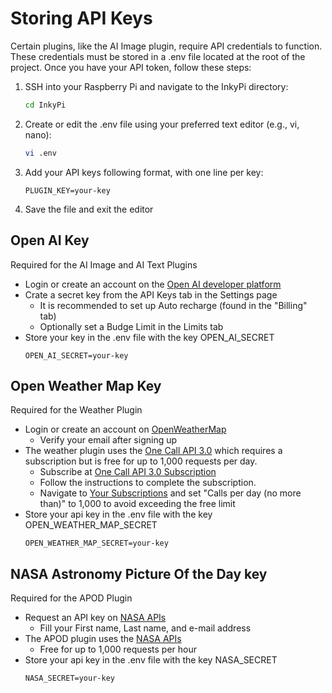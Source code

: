 
# Storing API Keys

Certain plugins, like the AI Image plugin, require API credentials to function. These credentials must be stored in a .env file located at the root of the project. Once you have your API token, follow these steps:

1. SSH into your Raspberry Pi and navigate to the InkyPi directory:
    ```bash
    cd InkyPi
    ```
2. Create or edit the .env file using your preferred text editor (e.g., vi, nano):
    ```bash
    vi .env
    ```
3. Add your API keys following format, with one line per key:
    ```
    PLUGIN_KEY=your-key
    ```
4. Save the file and exit the editor

## Open AI Key

Required for the AI Image and AI Text Plugins

- Login or create an account on the [Open AI developer platform](https://platform.openai.com/docs/overview)
- Crate a secret key from the API Keys tab in the Settings page
    - It is recommended to set up Auto recharge (found in the "Billing" tab)
    - Optionally set a Budge Limit in the Limits tab
- Store your key in the .env file with the key OPEN_AI_SECRET
    ```
    OPEN_AI_SECRET=your-key
    ```

## Open Weather Map Key

Required for the Weather Plugin

- Login or create an account on [OpenWeatherMap](https://home.openweathermap.org/users/sign_in)
    - Verify your email after signing up
- The weather plugin uses the [One Call API 3.0](https://openweathermap.org/price) which requires a subscription but is free for up to 1,000 requests per day.
    - Subscribe at [One Call API 3.0 Subscription](https://home.openweathermap.org/subscriptions/billing_info/onecall_30/base?key=base&service=onecall_30)
    - Follow the instructions to complete the subscription.
    - Navigate to [Your Subscriptions](https://home.openweathermap.org/subscriptions) and set "Calls per day (no more than)" to 1,000 to avoid exceeding the free limit
- Store your api key in the .env file with the key OPEN_WEATHER_MAP_SECRET
    ```
    OPEN_WEATHER_MAP_SECRET=your-key
    ```

## NASA Astronomy Picture Of the Day key

Required for the APOD Plugin

- Request an API key on [NASA APIs](https://api.nasa.gov/)
   - Fill your First name, Last name, and e-mail address
- The APOD plugin uses the [NASA APIs](https://api.nasa.gov/)
   - Free for up to 1,000 requests per hour
- Store your api key in the .env file with the key NASA_SECRET
    ```
    NASA_SECRET=your-key
    ```